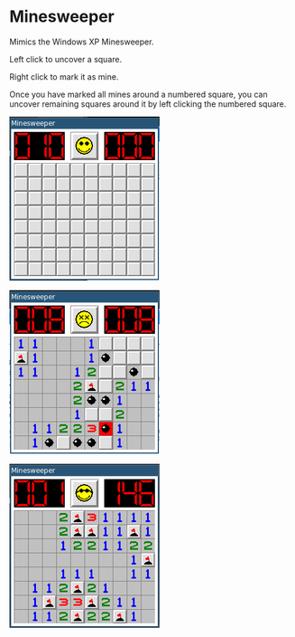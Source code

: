 # Minesweeper

Mimics the Windows XP Minesweeper.

Left click to uncover a square. 

Right click to mark it as mine.

Once you have marked all mines around a numbered square, 
you can uncover remaining squares around it by left clicking the numbered square.

![Sample Image](minesweeper-1.png)

![Sample Image](minesweeper-2.png)

![Sample Image](minesweeper-3.png)

